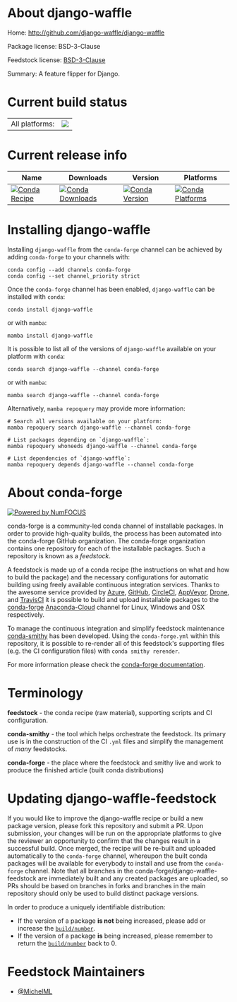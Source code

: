 About django-waffle
===================

Home: http://github.com/django-waffle/django-waffle

Package license: BSD-3-Clause

Feedstock license: [BSD-3-Clause](https://github.com/conda-forge/django-waffle-feedstock/blob/main/LICENSE.txt)

Summary: A feature flipper for Django.

Current build status
====================


<table><tr><td>All platforms:</td>
    <td>
      <a href="https://dev.azure.com/conda-forge/feedstock-builds/_build/latest?definitionId=10792&branchName=main">
        <img src="https://dev.azure.com/conda-forge/feedstock-builds/_apis/build/status/django-waffle-feedstock?branchName=main">
      </a>
    </td>
  </tr>
</table>

Current release info
====================

| Name | Downloads | Version | Platforms |
| --- | --- | --- | --- |
| [![Conda Recipe](https://img.shields.io/badge/recipe-django--waffle-green.svg)](https://anaconda.org/conda-forge/django-waffle) | [![Conda Downloads](https://img.shields.io/conda/dn/conda-forge/django-waffle.svg)](https://anaconda.org/conda-forge/django-waffle) | [![Conda Version](https://img.shields.io/conda/vn/conda-forge/django-waffle.svg)](https://anaconda.org/conda-forge/django-waffle) | [![Conda Platforms](https://img.shields.io/conda/pn/conda-forge/django-waffle.svg)](https://anaconda.org/conda-forge/django-waffle) |

Installing django-waffle
========================

Installing `django-waffle` from the `conda-forge` channel can be achieved by adding `conda-forge` to your channels with:

```
conda config --add channels conda-forge
conda config --set channel_priority strict
```

Once the `conda-forge` channel has been enabled, `django-waffle` can be installed with `conda`:

```
conda install django-waffle
```

or with `mamba`:

```
mamba install django-waffle
```

It is possible to list all of the versions of `django-waffle` available on your platform with `conda`:

```
conda search django-waffle --channel conda-forge
```

or with `mamba`:

```
mamba search django-waffle --channel conda-forge
```

Alternatively, `mamba repoquery` may provide more information:

```
# Search all versions available on your platform:
mamba repoquery search django-waffle --channel conda-forge

# List packages depending on `django-waffle`:
mamba repoquery whoneeds django-waffle --channel conda-forge

# List dependencies of `django-waffle`:
mamba repoquery depends django-waffle --channel conda-forge
```


About conda-forge
=================

[![Powered by
NumFOCUS](https://img.shields.io/badge/powered%20by-NumFOCUS-orange.svg?style=flat&colorA=E1523D&colorB=007D8A)](https://numfocus.org)

conda-forge is a community-led conda channel of installable packages.
In order to provide high-quality builds, the process has been automated into the
conda-forge GitHub organization. The conda-forge organization contains one repository
for each of the installable packages. Such a repository is known as a *feedstock*.

A feedstock is made up of a conda recipe (the instructions on what and how to build
the package) and the necessary configurations for automatic building using freely
available continuous integration services. Thanks to the awesome service provided by
[Azure](https://azure.microsoft.com/en-us/services/devops/), [GitHub](https://github.com/),
[CircleCI](https://circleci.com/), [AppVeyor](https://www.appveyor.com/),
[Drone](https://cloud.drone.io/welcome), and [TravisCI](https://travis-ci.com/)
it is possible to build and upload installable packages to the
[conda-forge](https://anaconda.org/conda-forge) [Anaconda-Cloud](https://anaconda.org/)
channel for Linux, Windows and OSX respectively.

To manage the continuous integration and simplify feedstock maintenance
[conda-smithy](https://github.com/conda-forge/conda-smithy) has been developed.
Using the ``conda-forge.yml`` within this repository, it is possible to re-render all of
this feedstock's supporting files (e.g. the CI configuration files) with ``conda smithy rerender``.

For more information please check the [conda-forge documentation](https://conda-forge.org/docs/).

Terminology
===========

**feedstock** - the conda recipe (raw material), supporting scripts and CI configuration.

**conda-smithy** - the tool which helps orchestrate the feedstock.
                   Its primary use is in the construction of the CI ``.yml`` files
                   and simplify the management of *many* feedstocks.

**conda-forge** - the place where the feedstock and smithy live and work to
                  produce the finished article (built conda distributions)


Updating django-waffle-feedstock
================================

If you would like to improve the django-waffle recipe or build a new
package version, please fork this repository and submit a PR. Upon submission,
your changes will be run on the appropriate platforms to give the reviewer an
opportunity to confirm that the changes result in a successful build. Once
merged, the recipe will be re-built and uploaded automatically to the
`conda-forge` channel, whereupon the built conda packages will be available for
everybody to install and use from the `conda-forge` channel.
Note that all branches in the conda-forge/django-waffle-feedstock are
immediately built and any created packages are uploaded, so PRs should be based
on branches in forks and branches in the main repository should only be used to
build distinct package versions.

In order to produce a uniquely identifiable distribution:
 * If the version of a package **is not** being increased, please add or increase
   the [``build/number``](https://docs.conda.io/projects/conda-build/en/latest/resources/define-metadata.html#build-number-and-string).
 * If the version of a package **is** being increased, please remember to return
   the [``build/number``](https://docs.conda.io/projects/conda-build/en/latest/resources/define-metadata.html#build-number-and-string)
   back to 0.

Feedstock Maintainers
=====================

* [@MichelML](https://github.com/MichelML/)

